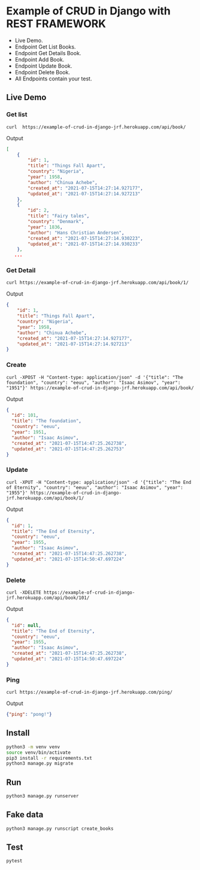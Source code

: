 # Example of CRUD in Django with REST FRAMEWORK

- Live Demo.
- Endpoint Get List Books.
- Endpoint Get Details Book.
- Endpoint Add Book.
- Endpoint Update Book.
- Endpoint Delete Book.
- All Endpoints contain your test.

## Live Demo

### Get list

``` shell
curl  https://example-of-crud-in-django-jrf.herokuapp.com/api/book/
```

Output

``` json
[
    {
        "id": 1,
        "title": "Things Fall Apart",
        "country": "Nigeria",
        "year": 1958,
        "author": "Chinua Achebe",
        "created_at": "2021-07-15T14:27:14.927177",
        "updated_at": "2021-07-15T14:27:14.927213"
    },
    {
        "id": 2,
        "title": "Fairy tales",
        "country": "Denmark",
        "year": 1836,
        "author": "Hans Christian Andersen",
        "created_at": "2021-07-15T14:27:14.930223",
        "updated_at": "2021-07-15T14:27:14.930233"
    },
   ... 
```

### Get Detail

``` shell
curl https://example-of-crud-in-django-jrf.herokuapp.com/api/book/1/
```

Output

``` json
{
    "id": 1,
    "title": "Things Fall Apart",
    "country": "Nigeria",
    "year": 1958,
    "author": "Chinua Achebe",
    "created_at": "2021-07-15T14:27:14.927177",
    "updated_at": "2021-07-15T14:27:14.927213"
}
```

### Create

``` shell
curl -XPOST -H "Content-type: application/json" -d '{"title": "The foundation", "country": "eeuu", "author": "Isaac Asimov", "year": "1951"}' https://example-of-crud-in-django-jrf.herokuapp.com/api/book/
```

Output

``` json
{
  "id": 101,
  "title": "The foundation",
  "country": "eeuu",
  "year": 1951,
  "author": "Isaac Asimov",
  "created_at": "2021-07-15T14:47:25.262738",
  "updated_at": "2021-07-15T14:47:25.262753"
}
```

### Update

``` shell
curl -XPUT -H "Content-type: application/json" -d '{"title": "The End of Eternity", "country": "eeuu", "author": "Isaac Asimov", "year": "1955"}' https://example-of-crud-in-django-jrf.herokuapp.com/api/book/1/
```

Output

``` json
{
  "id": 1,
  "title": "The End of Eternity",
  "country": "eeuu",
  "year": 1955,
  "author": "Isaac Asimov",
  "created_at": "2021-07-15T14:47:25.262738",
  "updated_at": "2021-07-15T14:50:47.697224"
}
```

### Delete

``` shell
curl -XDELETE https://example-of-crud-in-django-jrf.herokuapp.com/api/book/101/
```

Output

``` json
{
  "id": null,
  "title": "The End of Eternity",
  "country": "eeuu",
  "year": 1955,
  "author": "Isaac Asimov",
  "created_at": "2021-07-15T14:47:25.262738",
  "updated_at": "2021-07-15T14:50:47.697224"
}
```

### Ping

``` shell
curl https://example-of-crud-in-django-jrf.herokuapp.com/ping/
```

Output

``` json
{"ping": "pong!"}
```

## Install

``` bash
python3 -m venv venv
source venv/bin/activate
pip3 install -r requirements.txt
python3 manage.py migrate
```

## Run

``` bash
python3 manage.py runserver
```

## Fake data

``` bash
python3 manage.py runscript create_books
```

## Test

``` bash
pytest
```